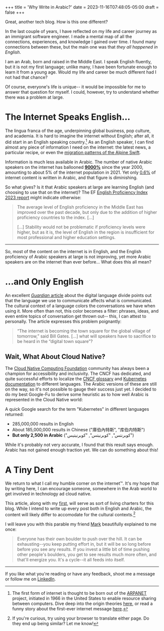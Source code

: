 +++
title = 'Why Write in Arabic?'
date = 2023-11-16T07:48:05-05:00
draft = false
+++

Great, another tech blog.
How is this one different?

In the last couple of years,
I have reflected on my life and career journey
as an immigrant software engineer.
I made a mental map of all the connections,
experiences, and knowledge I gained over time.
I found many connections between these,
but the main one was that _they all happened in English_.

I am an Arab, born and raised in the Middle East.
I speak English fluently, but it is not my first language;
unlike many, I have been fortunate enough to learn it from a young age.
Would my life and career be much different had I not had that chance?

Of course, everyone's life is unique--
it would be impossible for me to answer that question for myself.
I could, however, try to understand whether there was a problem at large.

# The Internet Speaks English...

[^ARP]: The first form of internet is thought to be born out of the
[ARPANET](https://www.livinginternet.com/i/ii_arpanet.htm) project,
initiated in 1966 in the United States
to enable resource sharing between computers.
Dive deep into the origin theories [here](http://www.nethistory.info/History%20of%20the%20Internet/origins.html),
or read a funny story about the first-ever internet message [here](https://www.icann.org/en/blogs/details/the-first-message-transmission-29-10-2019-en#the-first-message).

The lingua franca of the age,
underpinning global business, pop culture, and academia.
It is hard to imagine the internet without English;
after all, it did start in an English speaking country.[^ARP]
As an English speaker,
I can find almost any piece of information I need on the internet:
the latest news, a particular recipe,
or even the [migration patterns of the Alpine Swift](https://www.smithsonianmag.com/science-nature/this-bird-can-stay-in-flight-for-six-months-straight-903069/).

Information is much less available in Arabic.
The number of native Arabic speakers on the internet
has ballooned [**9000%**](https://www.internetworldstats.com/stats7.htm)
since the year 2000,
amounting to about 5% of the internet population in 2021.
Yet only [0.6%](https://w3techs.com/technologies/history_overview/content_language/ms/y)
of internet content is written in Arabic, and that figure is diminishing.

So what gives? Is it that Arabic speakers at large are learning English
(and choosing to use that on the internet)?
The EF [English Proficiency Index 2023 report](https://www.ef.com/wwen/epi/)
might indicate otherwise:
> The average level of English proficiency in the Middle East
> has improved over the past decade,
> but only due to the addition of higher proficiency countries to the index.
> [...]
> 
> [...] Stability would not be problematic if proficiency levels were higher,
> but as it is, the level of English in the region
> is insufficient for most professional and higher education settings.

---
So, most of the content on the internet is in English,
and the English proficiency of Arabic speakers at large is not improving,
yet more Arabic speakers are on the internet than ever before...
What does this all mean?

# ...and Only English

An excellent [_Guardian_ article](http://labs.theguardian.com/digital-language-divide/)
about the digital language divide points out that
the language we use to communicate affects what is communicated.
The cultural context of a language
colors the conversations we have when using it.
More often than not, this color becomes a filter:
phrases, ideas, and even entire topics of conversation get thrown out--
this, I can attest to personally.
The article expresses this problem poignantly:

> “The internet is becoming the town square for the global village of tomorrow,”
> said Bill Gates.
> [...]
> what will speakers have to sacrifice to be heard in the “digital town square”?

## Wait, What About Cloud Native?

The [Cloud Native Computing Foundation](https://www.cncf.io)
community has always been a champion for accessibility and inclusivity.
The CNCF has dedicated, and quite successful efforts
to localize the [CNCF glossary](https://www.cncf.io/blog/2022/01/11/join-the-cncf-cloud-native-glossary/)
and [Kubernetes documentation](https://kubernetes.io/docs/contribute/localization/)
to different languages.
The Arabic versions of these are still on the way,
so it's not possible to gauge their success just yet.
I decided to do my best Google-Fu to derive some heuristic
as to how well Arabic is represented in the Cloud Native world:

A quick Google search for the term "Kubernetes" in different languages returned:
- 285,000,000 results in English
- About 185,000,000 results in Chinese ("庫伯內特斯", "库伯内特斯")
- **But only 2,500 in Arabic** ("كوبرنتس", "كوبرنيتس", "كوبرنيتيس")

While it's probably not very accurate,
I found that this result says enough.
Arabic has not gained enough traction yet.
We can do something about this!

# A Tiny Dent

We return to what I call my humble corner on the internet™.
It's my hope that by writing here,
I can encourage someone, somewhere in the Arab world
to get involved in technology ad cloud native.

This article, along with my [first](https://ali.dowair.com/en/posts/a-blog-is-born/),
will serve as sort of living charters for this blog.
While I intend to write up every post both in English and Arabic,
the content will likely differ to accomodate for the cultural contexts.[^TR]

[^TR]: If you're curious, try using your browser to translate either page.
Do they end up being similar? Let me know!

I will leave you with this parable my friend [Mark](https://mark.lavi.us)
beautifully explained to me once:
> Everyone has their own boulder to push over the hill.
> It can be exhausting--you keep putting effort in,
> but it will be so long before before you see any results.
> If you invest a little bit of time pushing other people's boulders,
> you get to see results much more often, and that'll energize you.
> It's a cycle--it all feeds into itself.

---

If you like what you're reading or have any feedback,
shoot me a message or follow me on [LinkedIn](https://linkedin.com/in/alidowair).
